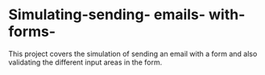 # Simulating-sending- emails- with-forms-
This project covers the simulation of sending an email with a form and also validating the different input areas in the form.
